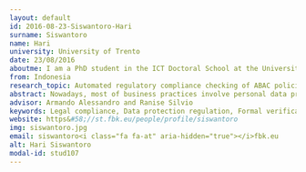 ```yaml
---
layout: default 
id: 2016-08-23-Siswantoro-Hari
surname: Siswantoro
name: Hari
university: University of Trento
date: 23/08/2016
aboutme: I am a PhD student in the ICT Doctoral School at the University of Trento, Italy. I received my master’s degree in security and cryptology from Université Joseph Fourier, Grenoble, France. My research interests include security, data protection and legal compliance.
from: Indonesia
research_topic: Automated regulatory compliance checking of ABAC policies
abstract: Nowadays, most of business practices involve personal data processing of customers and employees. And personal data processing is strictly regulated by legislation to protect the rights of the personal data owner. Enforcing regulation into enterprise information system is a non-trivial task, and a misinterpretation can lead to sanctions. This research presents an automatic legal compliance verification method of attribute based access control (ABAC) against the EU Data Protection Directive (DPD) 95/46/EC. The rights, obligations and conditions for lawful personal data processing from the directive are extracted and mapped to a formal legal model. We use this model to check whether an enterprise access control policy complies or violates the regulation.
advisor: Armando Alessandro and Ranise Silvio
keywords: Legal compliance, Data protection regulation, Formal verification, Attribute based access control
website: https&#58;//st.fbk.eu/people/profile/siswantoro
img: siswantoro.jpg
email: siswantoro<i class="fa fa-at" aria-hidden="true"></i>fbk.eu
alt: Hari Siswantoro
modal-id: stud107
---
```

